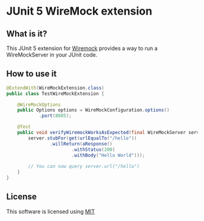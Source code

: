 # JUnit 5 WireMock extension

## What is it?

This JUnit 5 extension for [Wiremock](http://wiremock.org) provides a way to run a WireMockServer in your JUnit code.

## How to use it

```java
@ExtendWith(WireMockExtension.class)
public class TestWireMockExtension {

    @WireMockOptions
    public Options options = WireMockConfiguration.options()
            .port(8085);

    @Test
    public void verifyWiremockWorksAsExpected(final WireMockServer server) {
        server.stubFor(get(urlEqualTo("/hello"))
                .willReturn(aResponse()
                        .withStatus(200)
                        .withBody("Hello World")));
        
        // You can now query server.url("/hello")
    }
}
```

## License
This software is licensed using [MIT](https://opensource.org/licenses/MIT) 